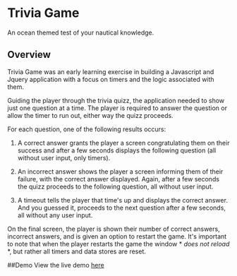 # Trivia Game
An ocean themed test of your nautical knowledge.

## Overview 
Trivia Game was an early learning exercise in building a Javascript and Jquery application with a focus on timers and the logic associated with them. 

Guiding the player through the trivia quizz, the application needed to show just one question at a time. The player is required to answer the question or allow the timer to run out, either way the quizz proceeds.

For each question, one of the following results occurs:

1. A correct answer grants the player a screen congratulating them on their success and after a few seconds displays the following question (all without user input, only timers).

2. An incorrect answer shows the player a screen informing them of their failure, with the correct answer displayed. Again, after a few seconds the quizz proceeds to the following question, all without user input.

3. A timeout tells the player that time's up and displays the correct answer. And you guessed it, proceeds to the next question after a few seconds, all without any user input.

On the final screen, the player is shown their number of correct answers, incorrect answers, and is given an option to restart the game. It's important to note that when the player restarts the game the window * *does not reload* *, but rather all timers and data stores are reset.

##Demo
View the live demo [here](http://www.joshyager.com/TriviaGame/)
